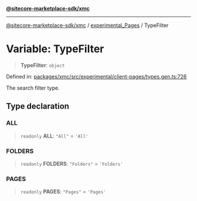 [**@sitecore-marketplace-sdk/xmc**](../../../../README.md)

***

[@sitecore-marketplace-sdk/xmc](../../../../README.md) / [experimental\_Pages](../README.md) / TypeFilter

# Variable: TypeFilter

> **TypeFilter**: `object`

Defined in: [packages/xmc/src/experimental/client-pages/types.gen.ts:726](https://github.com/Sitecore/marketplace-sdk/blob/main/packages/xmc/src/experimental/client-pages/types.gen.ts#L726)

The search filter type.

## Type declaration

### ALL

> `readonly` **ALL**: `"All"` = `'All'`

### FOLDERS

> `readonly` **FOLDERS**: `"Folders"` = `'Folders'`

### PAGES

> `readonly` **PAGES**: `"Pages"` = `'Pages'`

